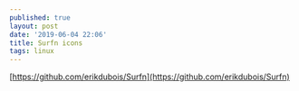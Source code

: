 ```yaml
---
published: true
layout: post
date: '2019-06-04 22:06'
title: Surfn icons
tags: linux 
---
```

[https://github.com/erikdubois/Surfn](https://github.com/erikdubois/Surfn)
